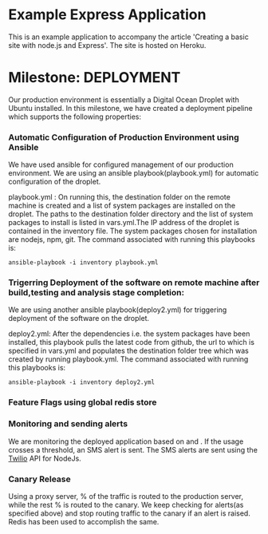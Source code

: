 # Example Express Application

This is an example application to accompany the article 'Creating a basic site with node.js and Express'. The site is hosted on Heroku.

# Milestone: DEPLOYMENT

Our production environment is essentially a Digital Ocean Droplet with Ubuntu installed.
In this milestone, we have created a deployment pipeline which supports the following properties:

### Automatic Configuration of Production Environment using Ansible

We have used ansible for configured management of our production environment. We are using an ansible playbook(playbook.yml) for automatic configuration of the droplet.

playbook.yml : On running this, the destination folder on the remote machine is created and a list of system packages are
installed on the droplet. The paths to the destination folder directory and the list of system packages to install is listed in vars.yml.The IP address of the droplet is contained in the inventory file. The system packages chosen for installation are nodejs, npm, git.
The command associated with running this playbooks is:
```
ansible-playbook -i inventory playbook.yml
```

### Trigerring Deployment of the software on remote machine after build,testing and analysis stage completion:

We are using another ansible playbook(deploy2.yml) for triggering deployment of the software on the droplet.

deploy2.yml: After the dependencies i.e. the system packages have been installed, this playbook pulls the latest code from github, the url to which is specified in vars.yml and populates the destination folder tree which was created by running playbook.yml. The command associated with running this playbooks is:
```
ansible-playbook -i inventory deploy2.yml
```

### Feature Flags using global redis store

### Monitoring and sending alerts

We are monitoring the deployed application based on <metric1> and <metric2>. If the usage crosses a threshold<threshold>, an SMS alert is sent. The SMS alerts are sent using the [Twilio](https://www.twilio.com/) API for NodeJs.

### Canary Release

Using a proxy server, <x>% of the traffic is routed to the production server, while the rest <x>% is routed to the canary.
We keep checking for alerts(as specified above) and stop routing traffic to the canary if an alert is raised. Redis has been used to accomplish the same.








